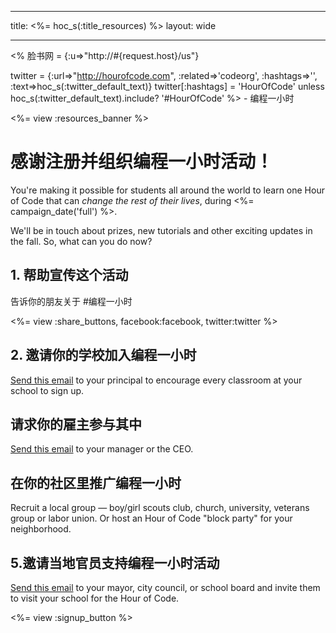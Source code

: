 * * *

title: <%= hoc_s(:title_resources) %> layout: wide

* * *

<% 脸书网 = {:u=>"http://#{request.host}/us"}

twitter = {:url=>"http://hourofcode.com", :related=>'codeorg', :hashtags=>'', :text=>hoc_s(:twitter_default_text)} twitter[:hashtags] = 'HourOfCode' unless hoc_s(:twitter_default_text).include? '#HourOfCode' %> - 编程一小时

<%= view :resources_banner %>

# 感谢注册并组织编程一小时活动！

You're making it possible for students all around the world to learn one Hour of Code that can *change the rest of their lives*, during <%= campaign_date('full') %>.

We'll be in touch about prizes, new tutorials and other exciting updates in the fall. So, what can you do now?

## 1. 帮助宣传这个活动

告诉你的朋友关于 #编程一小时

<%= view :share_buttons, facebook:facebook, twitter:twitter %>

## 2. 邀请你的学校加入编程一小时

[Send this email](<%= resolve_url('/resources#email') %>) to your principal to encourage every classroom at your school to sign up.

## 请求你的雇主参与其中

[Send this email](<%= resolve_url('/resources#email') %>) to your manager or the CEO.

## 在你的社区里推广编程一小时

Recruit a local group — boy/girl scouts club, church, university, veterans group or labor union. Or host an Hour of Code "block party" for your neighborhood.

## 5.邀请当地官员支持编程一小时活动

[Send this email](<%= resolve_url('/resources#politicians') %>) to your mayor, city council, or school board and invite them to visit your school for the Hour of Code.

<%= view :signup_button %>